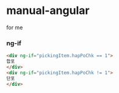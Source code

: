 # manual-angular
for me


### ng-if
```html
<div ng-if="pickingItem.hapPoChk == 1">
합포
</div>
<div ng-if="pickingItem.hapPoChk != 1">
단포
</div>
```
